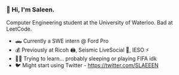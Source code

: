 ### 🥶 Hi, I'm Saleen.

Computer Engineering student at the University of Waterloo. Bad at LeetCode.

- 🛻 Currently a SWE intern @ Ford Pro
- 💰 Previously at Ricoh 🖨, Seismic LiveSocial 📱, IESO ⚡️
- 🤷‍♂️ Trying to learn... probably sleeping or playing FIFA idk
- 🐦 Might start using Twitter - https://twitter.com/SLAEEEN
